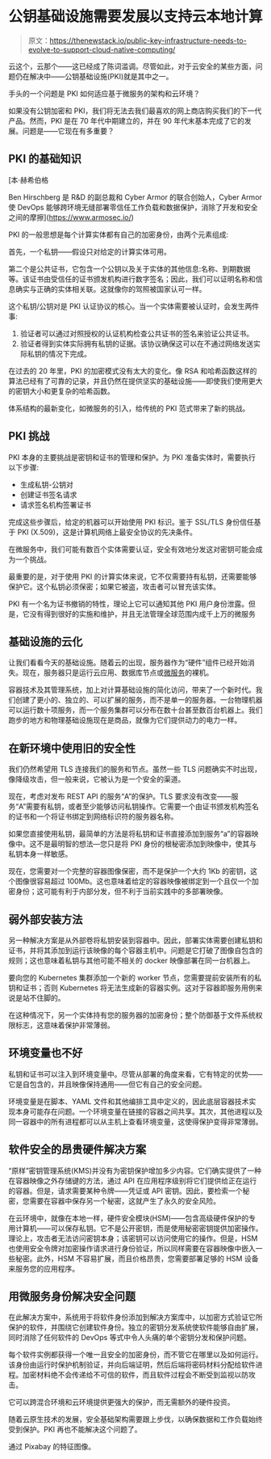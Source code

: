# 公钥基础设施需要发展以支持云本地计算

> 原文：<https://thenewstack.io/public-key-infrastructure-needs-to-evolve-to-support-cloud-native-computing/>

云这个，云那个——这已经成了陈词滥调。尽管如此，对于云安全的某些方面，问题仍在解决中——公钥基础设施(PKI)就是其中之一。

手头的一个问题是 PKI 如何适应基于微服务的架构和云环境？

如果没有公钥加密和 PKI，我们将无法去我们最喜欢的网上商店购买我们的下一代产品。然而，PKI 是在 70 年代中期建立的，并在 90 年代末基本完成了它的发展。问题是——它现在有多重要？

## PKI 的基础知识

 [本·赫希伯格

Ben Hirschberg 是 R&D 的副总裁和 Cyber Armor 的联合创始人，Cyber Armor 使 DevOps 能够跨环境无缝部署零信任工作负载和数据保护，消除了开发和安全之间的摩擦](https://www.armosec.io/) 

PKI 的一般思想是每个计算实体都有自己的加密身份，由两个元素组成:

首先，一个私钥——假设只对给定的计算实体可用。

第二个是公共证书，它包含一个公钥以及关于实体的其他信息:名称、到期数据等。该证书由受信任的证书颁发机构进行数字签名；因此，我们可以证明名称和信息确实与正确的实体相关联。这就像你的驾照被国家认可一样。

这个私钥/公钥对是 PKI 认证协议的核心。当一个实体需要被认证时，会发生两件事:

1.  验证者可以通过对照授权的认证机构检查公共证书的签名来验证公共证书。
2.  验证者得到实体实际拥有私钥的证据。该协议确保这可以在不通过网络发送实际私钥的情况下完成。

在过去的 20 年里，PKI 的加密模式没有太大的变化。像 RSA 和哈希函数这样的算法已经有了可靠的记录，并且仍然在提供坚实的基础设施——即使我们使用更大的密钥大小和更复杂的哈希函数。

体系结构的最新变化，如微服务的引入，给传统的 PKI 范式带来了新的挑战。

## PKI 挑战

PKI 本身的主要挑战是密钥和证书的管理和保护。为 PKI 准备实体时，需要执行以下步骤:

*   生成私钥-公钥对
*   创建证书签名请求
*   请求签名机构签署证书

完成这些步骤后，给定的机器可以开始使用 PKI 标识。鉴于 SSL/TLS 身份信任基于 PKI (X.509)，这是计算机网络上最安全协议的先决条件。

在微服务中，我们可能有数百个实体需要认证，安全有效地分发这对密钥可能会成为一个挑战。

最重要的是，对于使用 PKI 的计算实体来说，它不仅需要持有私钥，还需要能够保护它。这个私钥必须保密；如果它被盗，攻击者可以冒充该实体。

PKI 有一个名为证书撤销的特性，理论上它可以通知其他 PKI 用户身份泄露。但是，它没有得到很好的实施和维护，并且无法管理全球范围内成千上万的微服务

## 基础设施的云化

让我们看看今天的基础设施。随着云的出现，服务器作为“硬件”组件已经开始消失。现在，服务器只是运行云应用、数据库节点或[微服务](https://thenewstack.io/category/microservices/)的裸机。

容器技术及其管理系统，加上对计算基础设施的简化访问，带来了一个新时代。我们创建了更小的、独立的、可以扩展的服务，而不是单一的服务器。一台物理机器可以运行数十项服务，而一个服务集群可以分布在数十台甚至数百台机器上。我们跑步的地方和物理基础设施现在是商品，就像为它们提供动力的电力一样。

## 在新环境中使用旧的安全性

我们仍然希望用 TLS 连接我们的服务和节点。虽然一些 TLS 问题确实不时出现，像降级攻击，但一般来说，它被认为是一个安全的渠道。

现在，考虑对发布 REST API 的服务“A”的保护。TLS 要求没有改变——服务“A”需要有私钥，或者至少能够访问私钥操作。它需要一个由证书颁发机构签名的证书和一个将证书绑定到网络标识符的服务器名称。

如果您直接使用私钥，最简单的方法是将私钥和证书直接添加到服务“a”的容器映像中。这不是最明智的想法—您只是将 PKI 身份的根秘密添加到映像中，使其与私钥本身一样敏感。

现在，您需要对一个完整的容器图像保密，而不是保护一个大约 1Kb 的密钥，这个图像很容易超过 100Mb。这也意味着给定的容器映像被绑定到一个且仅一个加密身份；这可能有利于内部分发，但不利于当前实践中的多部署映像。

## 弱外部安装方法

另一种解决方案是从外部卷将私钥安装到容器中。因此，部署实体需要创建私钥和证书，并将其添加到运行该映像的每个容器主机中。问题是它打破了图像自包含的规则；这也意味着私钥与其他可能不相关的 docker 映像部署在同一台机器上。

要向您的 Kubernetes 集群添加一个新的 worker 节点，您需要提前安装所有的私钥和证书；否则 Kubernetes 将无法生成新的容器实例。这对于容器即服务用例来说是站不住脚的。

在这种情况下，另一个实体持有您的服务器的加密身份；整个防御基于文件系统权限标志，这意味着保护非常薄弱。

## 环境变量也不好

私钥和证书可以注入到环境变量中。尽管从部署的角度来看，它有特定的优势——它是自包含的，并且映像保持通用——但它有自己的安全问题。

环境变量是在脚本、YAML 文件和其他编排工具中定义的，因此底层容器技术实现本身可能存在问题。一个环境变量在链接的容器之间共享。其次，其他进程以及同一容器中的所有进程都可以从主机上查看环境变量，这使得保护变得非常薄弱。

## 软件安全的昂贵硬件解决方案

“原样”密钥管理系统(KMS)并没有为密钥保护增加多少内容。它们确实提供了一种在容器映像之外存储键的方法，通过 API 在应用程序级别将它们提供给正在运行的容器。但是，请求需要某种令牌——凭证或 API 密钥。因此，要检索一个秘密，您需要在容器中保存另一个秘密，这就产生了永久的安全风险。

在云环境中，就像在本地一样，硬件安全模块(HSM)——包含高级硬件保护的专用计算机——可以保存私钥。它不是公开密钥，而是使用秘密密钥提供加密操作。理论上，攻击者无法访问密钥本身；该密钥可以访问使用它的操作。但是，HSM 也使用安全令牌对加密操作请求进行身份验证，所以同样需要在容器映像中嵌入一些秘密。此外，HSM 不容易扩展，而且价格昂贵，您需要部署足够的 HSM 设备来服务您的应用程序。

## 用微服务身份解决安全问题

在此解决方案中，系统用于将软件身份添加到解决方案库中，以加密方式验证它所保护的软件，并围绕它创建软件身份。独立的密钥分发系统使软件能够自由扩展，同时消除了任何软件的 DevOps 等式中令人头痛的单个密钥分发和保护问题。

每个软件实例都获得一个唯一且安全的加密身份，而不管它在哪里以及如何运行。该身份由运行时保护机制验证，并向后端证明，然后后端将密码材料分配给软件进程。加密材料绝不会传递给不可信的软件，而且软件过程会不断受到监视以防攻击。

它可以跨混合环境和云环境提供更强大的保护，而无需额外的硬件投资。

随着云原生技术的发展，安全基础架构需要跟上步伐，以确保数据和工作负载始终受到保护。PKI 再也不能解决这个问题了。

通过 Pixabay 的特征图像。

<svg xmlns:xlink="http://www.w3.org/1999/xlink" viewBox="0 0 68 31" version="1.1"><title>Group</title> <desc>Created with Sketch.</desc></svg>
